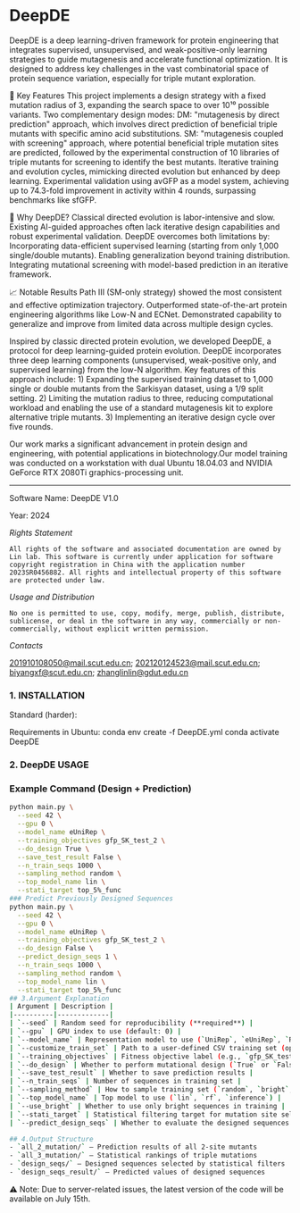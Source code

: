 # DeepDE

DeepDE is a deep learning-driven framework for protein engineering that integrates supervised, unsupervised, and weak-positive-only learning strategies to guide mutagenesis and accelerate functional optimization. It is designed to address key challenges in the vast combinatorial space of protein sequence variation, especially for triple mutant exploration.

🚀 Key Features
This project implements a design strategy with a fixed mutation radius of 3,  expanding the search space to over 10¹⁰ possible variants. 
Two complementary design modes:
DM:  "mutagenesis by direct prediction" approach, which involves direct prediction of beneficial triple mutants with specific amino acid substitutions.
SM: "mutagenesis coupled with screening" approach, where potential beneficial triple mutation sites are predicted, followed by the experimental construction of 10 libraries of triple mutants for screening to identify the best mutants.
Iterative training and evolution cycles, mimicking directed evolution but enhanced by deep learning.
Experimental validation using avGFP as a model system, achieving up to 74.3-fold improvement in activity within 4 rounds, surpassing benchmarks like sfGFP.

🎯 Why DeepDE?
Classical directed evolution is labor-intensive and slow. Existing AI-guided approaches often lack iterative design capabilities and robust experimental validation. DeepDE overcomes both limitations by:
Incorporating data-efficient supervised learning (starting from only 1,000 single/double mutants).
Enabling generalization beyond training distribution.
Integrating mutational screening with model-based prediction in an iterative framework.

📈 Notable Results
Path III (SM-only strategy) showed the most consistent and effective optimization trajectory.
Outperformed state-of-the-art protein engineering algorithms like Low-N and ECNet.
Demonstrated capability to generalize and improve from limited data across multiple design cycles.


Inspired by classic directed protein evolution, we developed DeepDE, a protocol for deep learning-guided protein evolution. DeepDE incorporates three deep learning components (unsupervised, weak-positive only, and supervised learning) from the low-N algorithm. Key features of this approach include: 1) Expanding the supervised training dataset to 1,000 single or double mutants from the Sarkisyan dataset, using a 1/9 split setting. 2) Limiting the mutation radius to three, reducing computational workload and enabling the use of a standard mutagenesis kit to explore alternative triple mutants. 3) Implementing an iterative design cycle over five rounds.

Our work marks a significant advancement in protein design and engineering, with potential applications in biotechnology.Our model training was conducted on a workstation with dual Ubuntu 18.04.03 and NVIDIA GeForce RTX 2080Ti graphics-processing unit.

------

Software Name: DeepDE V1.0

Year: 2024

*Rights Statement*

```
All rights of the software and associated documentation are owned by Lin lab. This software is currently under application for software copyright registration in China with the application number 2023SR0456882. All rights and intellectual property of this software are protected under law.
```

*Usage and Distribution*

```
No one is permitted to use, copy, modify, merge, publish, distribute, sublicense, or deal in the software in any way, commercially or non-commercially, without explicit written permission.
```

*Contacts*

201910108050@mail.scut.edu.cn; 202120124523@mail.scut.edu.cn; biyangxf@scut.edu.cn; zhanglinlin@gdut.edu.cn



### 1. INSTALLATION

Standard (harder):

Requirements in Ubuntu:
  conda env create -f DeepDE.yml
  conda activate DeepDE

### 2. DeepDE USAGE
### Example Command (Design + Prediction)
```bash
python main.py \
  --seed 42 \
  --gpu 0 \
  --model_name eUniRep \
  --training_objectives gfp_SK_test_2 \
  --do_design True \
  --save_test_result False \
  --n_train_seqs 1000 \
  --sampling_method random \
  --top_model_name lin \
  --stati_target top_5%_func
### Predict Previously Designed Sequences
python main.py \
  --seed 42 \
  --gpu 0 \
  --model_name eUniRep \
  --training_objectives gfp_SK_test_2 \
  --do_design False \
  --predict_design_seqs 1 \
  --n_train_seqs 1000 \
  --sampling_method random \
  --top_model_name lin \
  --stati_target top_5%_func
## 3.Argument Explanation
| Argument | Description |
|----------|-------------|
| `--seed` | Random seed for reproducibility (**required**) |
| `--gpu` | GPU index to use (default: 0) |
| `--model_name` | Representation model to use (`UniRep`, `eUniRep`, `Random_UniRep`, `eUniRep-Augmenting`, etc.) |
| `--customize_train_set` | Path to a user-defined CSV training set (optional) |
| `--training_objectives` | Fitness objective label (e.g., `gfp_SK_test_2`) |
| `--do_design` | Whether to perform mutational design (`True` or `False`) |
| `--save_test_result` | Whether to save prediction results |
| `--n_train_seqs` | Number of sequences in training set |
| `--sampling_method` | How to sample training set (`random`, `bright`, etc.) |
| `--top_model_name` | Top model to use (`lin`, `rf`, `inference`) |
| `--use_bright` | Whether to use only bright sequences in training |
| `--stati_target` | Statistical filtering target for mutation site selection (`top_1%_func`, `top_5%_func`, etc.) |
| `--predict_design_seqs` | Whether to evaluate the designed sequences |

## 4.Output Structure
- `all_2_mutation/` – Prediction results of all 2-site mutants
- `all_3_mutation/` – Statistical rankings of triple mutations
- `design_seqs/` – Designed sequences selected by statistical filters
- `design_seqs_result/` – Predicted values of designed sequences

```
⚠ Note: Due to server-related issues, the latest version of the code will be available on July 15th.
